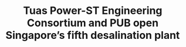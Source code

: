 ---
layout: post
title: "Tuas Power-ST Engineering Consortium and PUB open Singapore’s fifth desalination plant"
file_url: https://www.pub.gov.sg/news/pressreleases/2022PR07
---